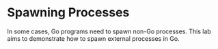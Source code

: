 # Spawning Processes

In some cases, Go programs need to spawn non-Go processes. This lab aims to demonstrate how to spawn external processes in Go.
